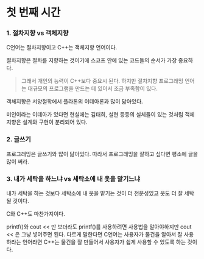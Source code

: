 # 첫 번째 시간

### 1. 절차지향 vs 객체지향

C언어는 절차지향이고 C++는 객체지향 언어이다.

절차지향은 절차를 지향하는 것이기에 스코프 안에 있는 코드들의 순서가 가장 중요하다.

> 그래서 개인의 능력이 C++보다 중요시 된다.
> 하지만 절차지향 프로그래밍 언어는 대규모의 프로그램을 만드는 데 있어서 조금 부족함이 있다.

객체지향은 서양철학에서 플라톤의 이데아론과 많이 닮아있다.

미인이라는 이데아가 있다면 현실에는 김태희, 설현 등등의 실체들이 있는 것처럼
객체지향은 설계와 구현이 분리되어 있다.

### 2. 글쓰기

프로그래밍은 글쓰기와 많이 닮아있다.
따라서 프로그래밍을 잘하고 싶다면 평소에 글을 많이 써라.

### 3. 내가 세탁을 하느냐 vs 세탁소에 내 옷을 맡기느냐

내가 세탁을 하는 것보다 세탁소에 내 옷을 맡기는 것이 더 전문성있고 옷도 더 잘 세탁될 것이다.

C와 C++도 마찬가지이다.

printf()와 cout << 만 보더라도 printf()를 사용하려면 사용법을 알아야하지만 cout << 은 그냥 넣어주면 된다. 다르게 말한다면 C언어는 사용자가 물건을 알아서 잘 사용하라는 언어라면 C++는 물건을 잘 만들어서 사용자가 쉽게 사용할 수 있도록 하는 것이다.
